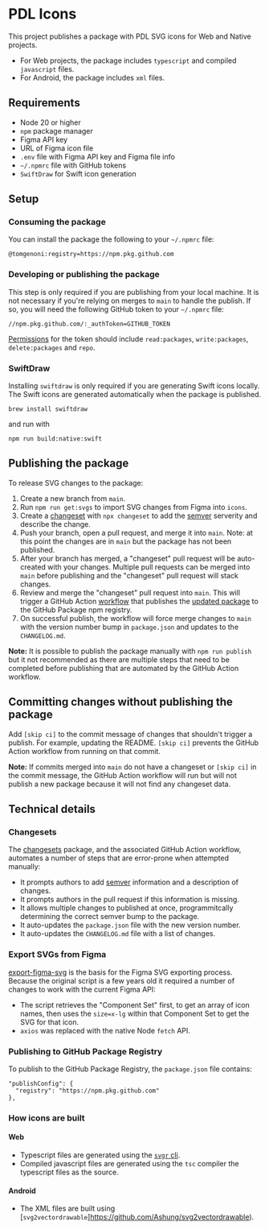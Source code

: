 # PDL Icons

This project publishes a package with PDL SVG icons for Web and Native projects.

- For Web projects, the package includes `typescript` and compiled `javascript` files.
- For Android, the package includes `xml` files.

## Requirements

 - Node 20 or higher
 - `npm` package manager
 - Figma API key
 - URL of Figma icon file
 - `.env` file with Figma API key and Figma file info
 - `~/.npmrc` file with GitHub tokens
 - `SwiftDraw` for Swift icon generation

## Setup

### Consuming the package

You can install the package the following to your `~/.npmrc` file:

```
@tomgenoni:registry=https://npm.pkg.github.com
```

### Developing or publishing the package

This step is only required if you are publishing from your local machine. It is not necessary if you're relying on merges to `main` to handle the publish. If so, you will need the following GitHub token to your `~/.npmrc` file:

```
//npm.pkg.github.com/:_authToken=GITHUB_TOKEN
```

[Permissions](https://docs.github.com/en/packages/learn-github-packages/about-permissions-for-github-packages#about-scopes-and-permissions-for-package-registries) for the token should include `read:packages`, `write:packages`, `delete:packages` and `repo`.

### SwiftDraw

Installing `swiftdraw` is only required if you are generating Swift icons locally. The Swift icons are generated automatically when the package is published.

```
brew install swiftdraw
```

and run with

```
npm run build:native:swift
```

## Publishing the package

To release SVG changes to the package:

1. Create a new branch from `main`.
2. Run `npm run get:svgs` to import SVG changes from Figma into `icons`.
3. Create a [changeset](https://github.com/changesets/changesets/tree/main?tab=readme-ov-file) with `npx changeset` to add the [semver](https://semver.org/) serverity and describe the change.
4. Push your branch, open a pull request, and merge it into `main`. Note: at this point the changes are in `main` but the package has not been published.
5. After your branch has merged, a "changeset" pull request will be auto-created with your changes. Multiple pull requests can be merged into `main` before publishing and the "changeset" pull request will stack changes.
6. Review and merge the "changeset" pull request into `main`. This will trigger a GitHub Action [workflow](https://github.com/tomgenoni/pdl-icons/blob/main/.github/workflows/release.yml) that publishes the [updated package](https://github.com/tomgenoni/pdl-icons/pkgs/npm/pdl-icons) to the GitHub Package npm registry.
7. On successful publish, the workflow will force merge changes to `main` with the version number bump in `package.json` and updates to the `CHANGELOG.md`.

**Note:** It is possible to publish the package manually with `npm run publish` but it not recommended as there are multiple steps that need to be completed before publishing that are automated by the GitHub Action workflow.

## Committing changes without publishing the package

Add `[skip ci]` to the commit message of changes that shouldn't trigger a publish. For example, updating the README. `[skip ci]` prevents the GitHub Action workflow from running on that commit.

**Note:** If commits merged into `main` do not have a changeset or `[skip ci]` in the commit message, the GitHub Action workflow will run but will not publish a new package because it will not find any changeset data.

## Technical details

### Changesets

The [changesets](https://github.com/changesets/changesets) package, and the associated GitHub Action workflow, automates a number of steps that are error-prone when attempted manually:

 - It prompts authors to add [semver](https://semver.org/) information and a description of changes.
 - It prompts authors in the pull request if this information is missing.
 - It allows multiple changes to published at once, programmitcally determining the correct semver bump to the package.
 - It auto-updates the `package.json` file with the new version number.
 - It auto-updates the `CHANGELOG.md` file with a list of changes.

### Export SVGs from Figma

[export-figma-svg](https://github.com/jacobtyq/export-figma-svg) is the basis for the Figma SVG exporting process. Because the original script is a few years old it required a number of changes to work with the current Figma API:

 - The script retrieves the "Component Set" first, to get an array of icon names, then uses the `size=x-lg` within that Component Set to get the SVG for that icon.
 - `axios` was replaced with the native Node `fetch` API.

### Publishing to GitHub Package Registry

To publish to the GitHub Package Registry, the `package.json` file contains:

```
"publishConfig": {
  "registry": "https://npm.pkg.github.com"
},
```

### How icons are built

#### Web

 - Typescript files are generated using the [`svgr` cli](https://react-svgr.com/).
 - Compiled javascript files are generated using the `tsc` compiler the typescript files as the source.

#### Android

 - The XML files are built using [`svg2vectordrawable`]https://github.com/Ashung/svg2vectordrawable).

